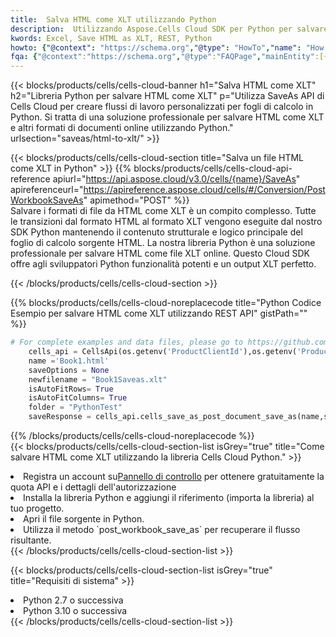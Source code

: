 ```yaml
---
title:  Salva HTML come XLT utilizzando Python
description:  Utilizzando Aspose.Cells Cloud SDK per Python per salvare il file in formato HTML come file in formato XLT.
kwords: Excel, Save HTML as XLT, REST, Python
howto: {"@context": "https://schema.org","@type": "HowTo","name": "How to save HTML as XLT using the Cells Cloud Python library.","description": "How to save HTML as XLT using the Cells Cloud Python library.","image": {"@type": "ImageObject"},"url": "/python/saveas/html-to-xlt/","step": [{ "@type": "HowToStep","name": "How to save HTML as XLT using the Cells Cloud Python library. step 1", "image": {"@type": "ImageObject",},"url": "/python/saveas/html-to-xlt/","text": "Register an account at <a href='https://dashboard.aspose.cloud/'>Dashboard</a> to get free API quota & authorization details",},{ "@type": "HowToStep","name": "How to save HTML as XLT using the Cells Cloud Python library. step 1", "image": {"@type": "ImageObject",},"url": "/python/saveas/html-to-xlt/","text": "Install Python library and add the reference (import the library) to your project.",},{ "@type": "HowToStep","name": "How to save HTML as XLT using the Cells Cloud Python library. step 1", "image": {"@type": "ImageObject",},"url": "/python/saveas/html-to-xlt/","text": "Open the source file in Python.",},{ "@type": "HowToStep","name": "How to save HTML as XLT using the Cells Cloud Python library. step 1", "image": {"@type": "ImageObject",},"url": "/python/saveas/html-to-xlt/","text": "Use the `post_workbook_save_as` method to retrieve the resulting stream.",}, ],"supply": {"@type": "HowToSupply","name": "document"},"tool": [{"@type": "HowToTool","name": "PyCharm, Visual Studio Code, Sublime, Eclipse"},{"@type": "HowToTool","name": "Aspose Cells"}],"totalTime": "PT6M"}
fqa: {"@context":"https://schema.org","@type":"FAQPage","mainEntity":[{"@type":"Question","name":"Why save file as other formats file in C# using REST API?","acceptedAnswer":{"@type":"Answer","text":"Documents are encoded in many ways, and some files may be incompatible with the software you use. To open and read such files, just save them as appropriate file formats.<br/><ol><li>Install .NET SDK and add the reference (import the library) to your project.</li><li>Open the source file in C# using REST API.</li><li>Call the PostWorkbookSaveAsRequest() method, passing an output filename with required extension.</li><li>Get the result of save as a separate file.</li></ol>"}},{"@type":"Question","name":"What file formats can I save as with your C# library?","acceptedAnswer":{"@type":"Answer","text":"We support a variety of file formats for conversion using .NET library, including XLSX, Excel, xls , PDF, CSV, HTML, Markdown, XML, PNG, JPG, TIFF, Json, TXT and many more."}},{"@type":"Question","name":"What is the maximum allowed file size for conversion using this .NET library?","acceptedAnswer":{"@type":"Answer","text":"There are no file size limits for format conversions using .NET library."}}]}
---
```

{{< blocks/products/cells/cells-cloud-banner h1="Salva HTML come XLT" h2="Libreria Python per salvare HTML come XLT" p="Utilizza SaveAs API di Cells Cloud per creare flussi di lavoro personalizzati per fogli di calcolo in Python. Si tratta di una soluzione professionale per salvare HTML come XLT e altri formati di documenti online utilizzando Python." urlsection="saveas/html-to-xlt/" >}}

{{< blocks/products/cells/cells-cloud-section title="Salva un file HTML come XLT in Python" >}}
{{% blocks/products/cells/cells-cloud-api-reference apiurl="https://api.aspose.cloud/v3.0/cells/{name}/SaveAs" apireferenceurl="https://apireference.aspose.cloud/cells/#/Conversion/PostWorkbookSaveAs" apimethod="POST" %}}
<br/>
Salvare i formati di file da HTML come XLT è un compito complesso. Tutte le transizioni dal formato HTML al formato XLT vengono eseguite dal nostro SDK Python mantenendo il contenuto strutturale e logico principale del foglio di calcolo sorgente HTML. La nostra libreria Python è una soluzione professionale per salvare HTML come file XLT online. Questo Cloud SDK offre agli sviluppatori Python funzionalità potenti e un output XLT perfetto.

{{< /blocks/products/cells/cells-cloud-section >}}

{{% blocks/products/cells/cells-cloud-noreplacecode title="Python Codice Esempio per salvare HTML come XLT utilizzando REST API" gistPath="" %}}
  
```python
# For complete examples and data files, please go to https://github.com/aspose-cells-cloud/aspose-cells-cloud-python/
    cells_api = CellsApi(os.getenv('ProductClientId'),os.getenv('ProductClientSecret'))
    name ='Book1.html'    
    saveOptions = None
    newfilename = "Book1Saveas.xlt"
    isAutoFitRows= True
    isAutoFitColumns= True
    folder = "PythonTest"
    saveResponse = cells_api.cells_save_as_post_document_save_as(name,save_options=saveOptions, newfilename=(folder +'/' + newfilename),folder=folder)
```
  
{{% /blocks/products/cells/cells-cloud-noreplacecode %}}
<br/>
{{< blocks/products/cells/cells-cloud-section-list isGrey="true" title="Come salvare HTML come XLT utilizzando la libreria Cells Cloud Python." >}}
<li> Registra un account su<a href="https://dashboard.aspose.cloud/">Pannello di controllo</a> per ottenere gratuitamente la quota API e i dettagli dell'autorizzazione</li>
<li>Installa la libreria Python e aggiungi il riferimento (importa la libreria) al tuo progetto.</li>
<li>Apri il file sorgente in Python.</li>
<li>Utilizza il metodo `post_workbook_save_as` per recuperare il flusso risultante.</li>
{{< /blocks/products/cells/cells-cloud-section-list >}}

{{< blocks/products/cells/cells-cloud-section-list isGrey="true" title="Requisiti di sistema" >}}
<li>Python 2.7 o successiva</li>
<li>Python 3.10 o successiva</li>
{{< /blocks/products/cells/cells-cloud-section-list >}}
